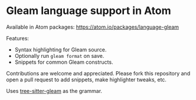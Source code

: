 # Gleam language support in Atom

Available in Atom packages: https://atom.io/packages/language-gleam

Features:

- Syntax highlighting for Gleam source.
- Optionally run `gleam format` on save.
- Snippets for common Gleam constructs.

Contributions are welcome and appreciated. Please fork this repository and open a pull request to add snippets, make highlighter tweaks, etc.

Uses [tree-sitter-gleam](https://gitlab.com/greggreg/tree-sitter-gleam) as the grammar.
